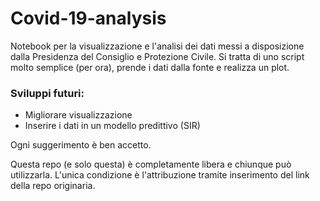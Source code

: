 # Covid-19-analysis

Notebook per la visualizzazione e l'analisi dei dati messi a disposizione dalla Presidenza del Consiglio e Protezione Civile. Si tratta di uno script molto semplice (per ora), prende i dati dalla fonte e realizza un plot. 

### Sviluppi futuri:
* Migliorare visualizzazione
* Inserire i dati in un modello predittivo (SIR)

Ogni suggerimento è ben accetto.

Questa repo (e solo questa) è completamente libera e chiunque può utilizzarla. L'unica condizione è l'attribuzione tramite inserimento del link della repo originaria.
